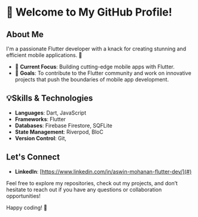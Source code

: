 # 👋 Welcome to My GitHub Profile!

## About Me

I'm a passionate Flutter developer with a knack for creating stunning and efficient mobile applications. 🚀

- 🌟 **Current Focus**: Building cutting-edge mobile apps with Flutter.
- 🎯 **Goals**: To contribute to the Flutter community and work on innovative projects that push the boundaries of mobile app development.


## 💡Skills & Technologies

- **Languages**: Dart, JavaScript
- **Frameworks**: Flutter
- **Databases**: Firebase Firestore, SQFLite
- **State Management**: Riverpod, BloC
- **Version Control**: Git,

## Let's Connect

- **LinkedIn**: [https://www.linkedin.com/in/aswin-mohanan-flutter-dev/](#)


Feel free to explore my repositories, check out my projects, and don’t hesitate to reach out if you have any questions or collaboration opportunities!

Happy coding! 🚀

<!---
aswinmohan24/aswinmohan24 is a ✨ special ✨ repository because its `README.md` (this file) appears on your GitHub profile.
You can click the Preview link to take a look at your changes.
--->
